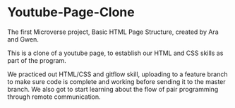 # Youtube-Page-Clone
The first Microverse project, Basic HTML Page Structure, created by Ara and Gwen. 

This is a clone of a youtube page, to establish our HTML and CSS skills as part of the program. 

We practiced out HTML/CSS and gitflow skill, uploading to a feature branch to make sure code is complete and working before sending it to the master branch. We also got to start learning about the flow of pair programming through remote communication.
